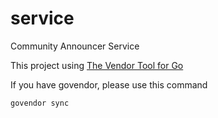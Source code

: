 # service
Community Announcer Service

This project using [The Vendor Tool for Go](https://github.com/kardianos/govendor)

If you have govendor, please use this command

```
govendor sync
```
